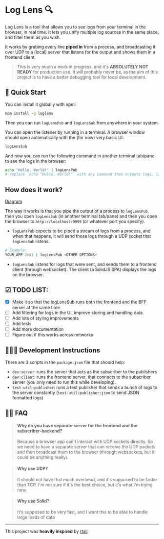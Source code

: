 # Log Lens 🔍
Log Lens is a tool that allows you to see logs from your terminal in the browser, in real time. It lets you unify multiple log sources in the same place, and filter them as you wish.

It works by grabing every line **piped in** from a process, and broadcasting it over UDP to a (local) server that listens for the output and shows them in a frontend client.

> This is very much a work in progress, and it's **ABSOLUTELY NOT READY** for production use. It will probably never be, as the aim of this project is to have a better debugging tool for local development.

## 🚀 Quick Start
You can install it globally with npm:

```bash
npm install -g loglens
```

Then you can run `logLensPub` and `logLensSub` from anywhere in your system.

You can open the listener by running in a terminal. A browser window should open automatically with the (for now) very basic UI:
```bash
logLensSub
```

And now you can run the following command in another terminal tab/pane to see the logs in the browser:

```bash
echo "Hello, World!" | logLensPub
# replace `echo "Hello, World!"` with any command that outputs logs, like your server (`npm run dev`), or a test suite (`npm test`), etc.
```

## How does it work?

[Diagram](https://imgur.com/rWMpZpx)

The way it works is that you pipe the output of a process to `logLensPub`, then you open `logLensSub` (in another terminal tab/pane) and then you open the browser to `http://localhost:9999` (or whatever port you specify).



 - `logLensPub` expects to be piped a stream of logs from a process, and when that happens, it will send those logs through a UDP socket that `logLensSub` listens.
  ```bash
 # Example:
  YOUR_APP 2>&1 | logLensPub <OTHER OPTIONS>
 ```
 - `logLensSub` listens for logs that were sent, and sends them to a frontend client (through websocket). The client (a SolidJS SPA) displays the logs on the browser.

## ☑ TODO LIST:
 - [x] Make it so that the logLensSub runs both the frontend and the BFF server at the same time
 - [ ] Add filtering for logs in the UI, improve storing and handling data.
 - [ ] Add lots of styling improvements
 - [ ] Add tests
 - [ ] Add more documentation
 - [ ] Figure out if this works across networks

## 🧑🏻‍💻 Development Instructions

There are 3 scripts in the `package.json` file that should help:
  - `dev:server`: runs the server that acts as the subscriber to the publishers
  - `dev:client`: runs the frontend server, that connects to the subscriber server (you only need to run this while developing).
  - `test-util:publisher`: runs a test publisher that sends a bunch of logs to the server constantly (`test-util:publisher:json` to send JSON formatted logs)

## 🙋🏻 FAQ
>#### Why do you have separate server for the frontend and the subscriber-backend?
> Because a browser app can't interact with UDP sockets directly. So we need to have a separate server that can receive the UDP packets and then broadcast them to the browser (through websockets, but it could be anything really).

>#### Why use UDP?
> It should not have that much overhead, and it's supposed to be faster than TCP. I'm not sure if it's the best choice, but it's what I'm trying now.

>#### Why use Solid?
> It's supposed to be very fast, and I want this to be able to handle large loads of data

--- 
This project was **heavily inspired** by [rtail](https://github.com/kilianc/rtail).
